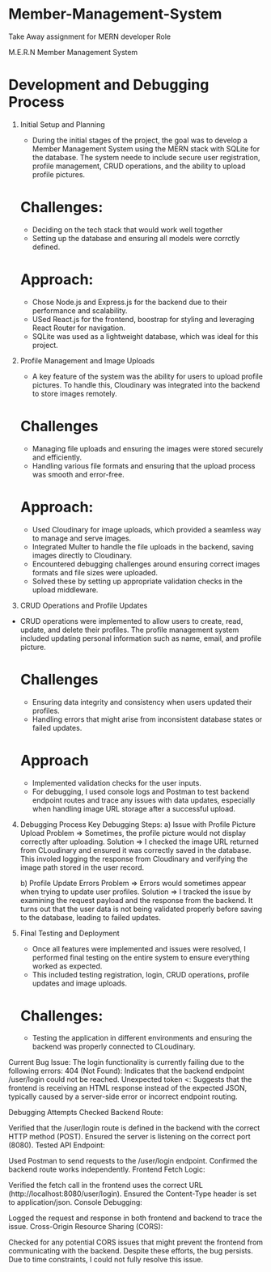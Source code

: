 # Member-Management-System
Take Away assignment for MERN developer Role

M.E.R.N Member Management System

# Development and Debugging Process

1. Initial Setup and Planning
   - During the initial stages of the project, the goal was to develop a Member Management System
   using the MERN stack with SQLite for the database. The system neede to include secure user registration,
   profile management, CRUD operations, and the ability to upload profile pictures.

	# Challenges:
	- Deciding on the tech stack that would work well together
	- Setting up the database and ensuring all models were corrctly defined.

	# Approach:
	- Chose Node.js and Express.js for the backend due to their performance and scalability.
	- USed React.js for the frontend, boostrap for styling and leveraging React Router for navigation.
	- SQLite was used as a lightweight database, which was ideal for this project.

2. Profile Management and Image Uploads
   - A key feature of the system was the ability for users to upload profile pictures. To handle this, Cloudinary 
 was integrated into the backend to store images remotely.

	# Challenges
   	- Managing file uploads and ensuring the images were stored securely and efficiently.
	- Handling various file formats and ensuring that the upload process was smooth and error-free.

	# Approach:
	- Used Cloudinary for image uploads, which provided a seamless way to manage and serve images.
	- Integrated Multer to handle the file uploads in the backend, saving images directly to Cloudinary.
	- Encountered debugging challenges around ensuring correct images formats and file sizes were uploaded.
	- Solved these by setting up appropriate validation checks in the upload middleware.

3. CRUD Operations and Profile Updates
- CRUD operations were implemented to allow users to create, read, update, and delete their profiles. 
 The profile management system included updating personal information such as name, email, and profile picture.

	# Challenges
	- Ensuring data integrity and consistency when users updated their profiles.
	- Handling errors that might arise from inconsistent database states or failed updates.

	# Approach
	- Implemented validation checks for the user inputs.
	- For debugging, I used console logs and Postman to test backend endpoint routes and trace any issues 
	with data updates, especially when handling image URL storage after a successful upload.

4. Debugging Process
   Key Debugging Steps:
   a) Issue with Profile Picture Upload
	Problem => Sometimes, the profile picture would not display correctly after uploading.
	Solution => I checked the image URL returned from CLoudinary and ensured it was correctly saved in the database.
	This involed logging the response from Cloudinary and verifying the image path stored in the user record.

   b) Profile Update Errors
	Problem => Errors would sometimes appear when trying to update user profiles.
	Solution => I tracked the issue by examining the request payload and the response from the backend.
	It turns out that the user data is not being validated properly before saving to the database, leading to failed updates.

5. Final Testing and Deployment
      - Once all features were implemented and issues were resolved, I performed final testing on the entire system to ensure everything worked as expected. 
      - This included testing registration, login, CRUD operations, profile updates and image uploads.
	# Challenges:
	- Testing the application in different environments and ensuring the backend was properly connected to CLoudinary.

Current Bug
Issue: The login functionality is currently failing due to the following errors:
404 (Not Found): Indicates that the backend endpoint /user/login could not be reached.
Unexpected token <: Suggests that the frontend is receiving an HTML response instead of the expected JSON, typically caused by a server-side error or incorrect endpoint routing.

Debugging Attempts
Checked Backend Route:

Verified that the /user/login route is defined in the backend with the correct HTTP method (POST).
Ensured the server is listening on the correct port (8080).
Tested API Endpoint:

Used Postman to send requests to the /user/login endpoint.
Confirmed the backend route works independently.
Frontend Fetch Logic:

Verified the fetch call in the frontend uses the correct URL (http://localhost:8080/user/login).
Ensured the Content-Type header is set to application/json.
Console Debugging:

Logged the request and response in both frontend and backend to trace the issue.
Cross-Origin Resource Sharing (CORS):

Checked for any potential CORS issues that might prevent the frontend from communicating with the backend.
Despite these efforts, the bug persists. Due to time constraints, I could not fully resolve this issue.



